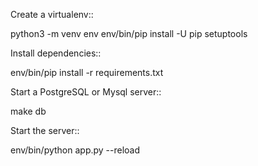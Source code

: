 Create a virtualenv::

  python3 -m venv env
  env/bin/pip install -U pip setuptools

Install dependencies::

  env/bin/pip install -r requirements.txt

Start a PostgreSQL or Mysql server::

  make db

Start the server::

  env/bin/python app.py --reload


